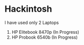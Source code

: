 # Hackintosh

I have used only 2 Laptops

1. HP Elitebook 8470p (In Progress)
2. HP Probook 6540b (In Progress)